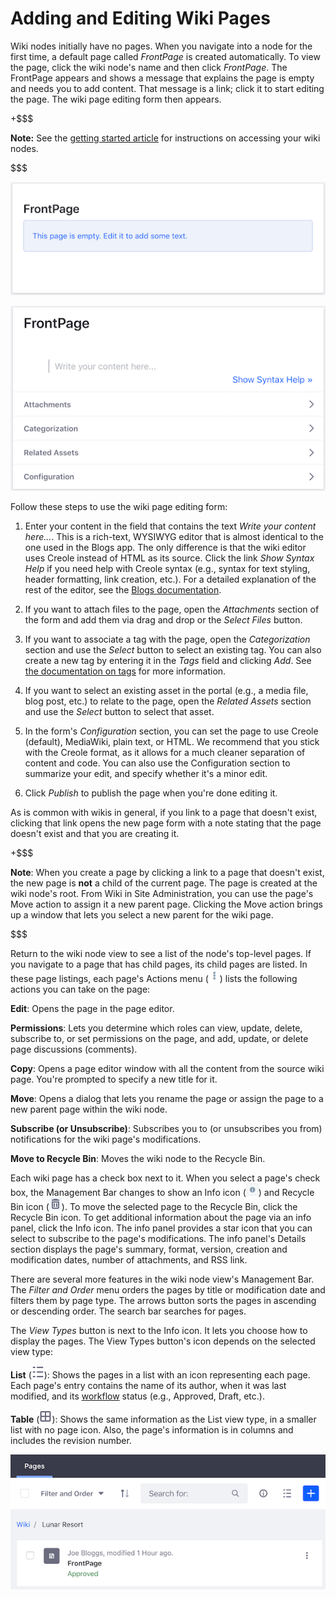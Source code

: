 # Adding and Editing Wiki Pages [](id=adding-and-editing-wiki-pages)

Wiki nodes initially have no pages. When you navigate into a node for the first 
time, a default page called *FrontPage* is created automatically. To view the 
page, click the wiki node's name and then click *FrontPage*. The FrontPage 
appears and shows a message that explains the page is empty and needs you to add 
content. That message is a link; click it to start editing the page. The wiki 
page editing form then appears. 

+$$$

**Note:** See the 
[getting started article](/discover/portal/-/knowledge_base/7-1/getting-started-with-wikis) 
for instructions on accessing your wiki nodes.

$$$

![Figure 1: Each empty wiki page presents a default message link you can click to edit the page.](../../../../images/wiki-empty-frontpage.png)

![Figure 2: The wiki page editing form lets you create and edit your page's content.](../../../../images/wiki-page-editor.png)

Follow these steps to use the wiki page editing form: 

1.  Enter your content in the field that contains the text *Write your content
    here...*. This is a rich-text, WYSIWYG editor that is almost identical to
    the one used in the Blogs app. The only difference is that the wiki editor
    uses Creole instead of HTML as its source. Click the link *Show Syntax
    Help* if you need help with Creole syntax (e.g., syntax for text styling,
    header formatting, link creation, etc.). For a detailed explanation of the
    rest of the editor, see the 
    [Blogs documentation](/discover/portal/-/knowledge_base/7-1/using-the-blog-entry-editor). 

2.  If you want to attach files to the page, open the *Attachments* section of 
    the form and add them via drag and drop or the *Select Files* button. 

3.  If you want to associate a tag with the page, open the *Categorization* 
    section and use the *Select* button to select an existing tag. You can also 
    create a new tag by entering it in the *Tags* field and clicking *Add*. See 
    [the documentation on tags](/discover/portal/-/knowledge_base/7-1/tagging-content) 
    for more information. 

4.  If you want to select an existing asset in the portal (e.g., a media file, 
    blog post, etc.) to relate to the page, open the *Related Assets* section 
    and use the *Select* button to select that asset. 

5.  In the form's *Configuration* section, you can set the page to use Creole 
    (default), MediaWiki, plain text, or HTML. We recommend that you stick with 
    the Creole format, as it allows for a much cleaner separation of content and 
    code. You can also use the Configuration section to summarize your edit, and 
    specify whether it's a minor edit. 

6.  Click *Publish* to publish the page when you're done editing it. 

As is common with wikis in general, if you link to a page that doesn't exist, 
clicking that link opens the new page form with a note stating that the page 
doesn't exist and that you are creating it. 

+$$$

**Note**: When you create a page by clicking a link to a page that doesn't 
exist, the new page is **not** a child of the current page. The page is created 
at the wiki node's root. From Wiki in Site Administration, you can use the 
page's Move action to assign it a new parent page. Clicking the Move action 
brings up a window that lets you select a new parent for the wiki page. 

$$$

Return to the wiki node view to see a list of the node's top-level pages. If you 
navigate to a page that has child pages, its child pages are listed. In these 
page listings, each page's Actions menu 
(![Actions](../../../../images/icon-actions.png)) lists the following actions 
you can take on the page: 

**Edit**: Opens the page in the page editor.

**Permissions**: Lets you determine which roles can view, update, delete,
subscribe to, or set permissions on the page, and add, update, or delete page
discussions (comments).

**Copy**: Opens a page editor window with all the content from the source wiki
page. You're prompted to specify a new title for it. 

**Move**: Opens a dialog that lets you rename the page or assign the page to
a new parent page within the wiki node. 

**Subscribe (or Unsubscribe)**: Subscribes you to (or unsubscribes you from)
notifications for the wiki page's modifications. 

**Move to Recycle Bin**: Moves the wiki node to the Recycle Bin.

Each wiki page has a check box next to it. When you select a page's check box, 
the Management Bar changes to show an Info icon 
(![Info](../../../../images/icon-information.png)) and Recycle Bin icon 
(![Recycle Bin](../../../../images/icon-trash.png)). To move the selected page 
to the Recycle Bin, click the Recycle Bin icon. To get additional information 
about the page via an info panel, click the Info icon. The info panel provides a 
star icon that you can select to subscribe to the page's modifications. The info 
panel's Details section displays the page's summary, format, version, creation 
and modification dates, number of attachments, and RSS link.

There are several more features in the wiki node view's Management Bar. The 
*Filter and Order* menu orders the pages by title or modification date 
and filters them by page type. The arrows button sorts the pages in 
ascending or descending order. The search bar searches for pages. 

The *View Types* button is next to the Info icon. It lets you choose how to 
display the pages. The View Types button's icon depends on the selected view 
type: 

**List** (![List](../../../../images/icon-view-type-list.png)): Shows the pages
in a list with an icon representing each page. Each page's entry contains the
name of its author, when it was last modified, and its
[workflow](/discover/portal/-/knowledge_base/7-1/workflow) status (e.g.,
Approved, Draft, etc.). 

**Table** (![Table](../../../../images/icon-view-type-table.png)): Shows the
same information as the List view type, in a smaller list with no page icon.
Also, the page's information is in columns and includes the revision number. 

![Figure 3: The wiki node's view in site administration has features that help you access and learn information about a wiki node's pages.](../../../../images/wiki-node-view-in-admin.png)
